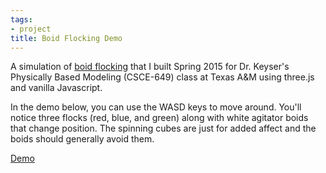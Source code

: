 ```yaml
---
tags:
- project
title: Boid Flocking Demo
---
```

A simulation of [boid flocking](https://en.wikipedia.org/wiki/Boids) that I
built Spring 2015 for Dr. Keyser's Physically Based Modeling (CSCE-649) class at
Texas A&M using three.js and vanilla Javascript.

In the demo below, you can use the WASD keys to move around. You'll notice three
flocks (red, blue, and green) along with white agitator boids that change
position. The spinning cubes are just for added affect and the boids should
generally avoid them.

[Demo](/projects/flocking)
